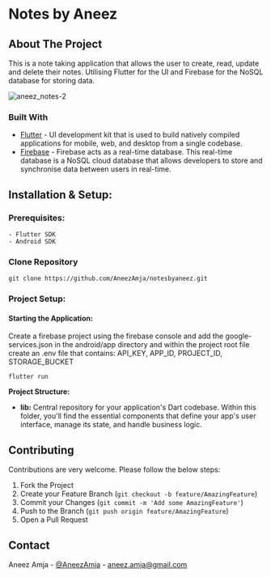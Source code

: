 # Notes by Aneez

## About The Project

This is a note taking application that allows the user to create, read, update and delete their notes. Utilising Flutter for the UI and Firebase for the NoSQL database for storing data.

![aneez_notes-2](https://github.com/AneezAmja/notesbyaneez/assets/22137055/bc814f73-6b99-4ad3-ae2b-1325f146e5a0)


### Built With

* [Flutter](https://flutter.dev/) - UI development kit that is used to build natively compiled applications for mobile, web, and desktop from a single codebase.
* [Firebase](https://firebase.google.com/) - Firebase acts as a real-time database. This real-time database is a NoSQL cloud database that allows developers to store and synchronise data between users in real-time.


## Installation & Setup:

### Prerequisites:
    - Flutter SDK
    - Android SDK


### Clone Repository

```git clone https://github.com/AneezAmja/notesbyaneez.git```

### Project Setup: <br>

#### Starting the Application:

Create a firebase project using the firebase console and add the google-services.json in the android/app directory and within the project root file create an .env file that contains: API_KEY, APP_ID, PROJECT_ID, STORAGE_BUCKET

```flutter run```

**Project Structure:**

* **lib:** Central repository for your application's Dart codebase. Within this folder, you'll find the essential components that define your app's user interface, manage its state, and handle business logic.


## Contributing

Contributions are very welcome. Please follow the below steps:

1. Fork the Project
2. Create your Feature Branch (`git checkout -b feature/AmazingFeature`)
3. Commit your Changes (`git commit -m 'Add some AmazingFeature'`)
4. Push to the Branch (`git push origin feature/AmazingFeature`)
5. Open a Pull Request


## Contact

Aneez Amja - [@AneezAmja](https://www.linkedin.com/in/aneez-amja-19236a216/) - aneez.amja@gmail.com

